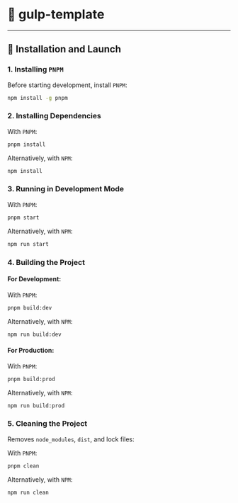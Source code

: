 # 📌 gulp-template

---

## 🚀 Installation and Launch

### 1. Installing `PNPM`

Before starting development, install `PNPM`:

```sh
npm install -g pnpm
```

### 2. Installing Dependencies

With `PNPM`:

```sh
pnpm install
```

Alternatively, with `NPM`:

```sh
npm install
```

### 3. Running in Development Mode

With `PNPM`:

```sh
pnpm start
```

Alternatively, with `NPM`:

```sh
npm run start
```

### 4. Building the Project

#### For Development:

With `PNPM`:

```sh
pnpm build:dev
```

Alternatively, with `NPM`:

```sh
npm run build:dev
```

#### For Production:

With `PNPM`:

```sh
pnpm build:prod
```

Alternatively, with `NPM`:

```sh
npm run build:prod
```

### 5. Cleaning the Project

Removes `node_modules`, `dist`, and lock files:

With `PNPM`:

```sh
pnpm clean
```

Alternatively, with `NPM`:

```sh
npm run clean
```
